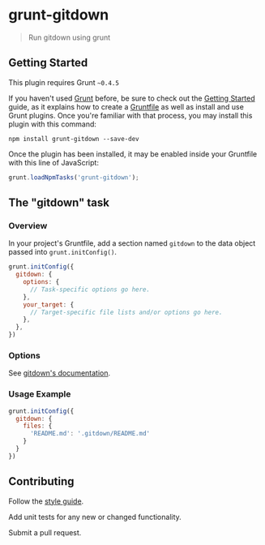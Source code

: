 # grunt-gitdown

> Run gitdown using grunt

## Getting Started
This plugin requires Grunt `~0.4.5`

If you haven't used [Grunt](http://gruntjs.com/) before, be sure to check out
the [Getting Started](http://gruntjs.com/getting-started) guide, as it explains
how to create a [Gruntfile](http://gruntjs.com/sample-gruntfile) as well as
install and use Grunt plugins. Once you're familiar with that process, you may
install this plugin with this command:

```shell
npm install grunt-gitdown --save-dev
```

Once the plugin has been installed, it may be enabled inside your Gruntfile with
this line of JavaScript:

```js
grunt.loadNpmTasks('grunt-gitdown');
```

## The "gitdown" task

### Overview
In your project's Gruntfile, add a section named `gitdown` to the data object passed into `grunt.initConfig()`.

```js
grunt.initConfig({
  gitdown: {
    options: {
      // Task-specific options go here.
    },
    your_target: {
      // Target-specific file lists and/or options go here.
    },
  },
})
```

### Options

See [gitdown's documentation](https://github.com/gajus/gitdown#usage-parser-configuration).

### Usage Example

```js
grunt.initConfig({
  gitdown: {
    files: {
      'README.md': '.gitdown/README.md'
    }
  }
})
```

## Contributing
Follow the [style guide](style-guide.md).

Add unit tests for any new or changed functionality.

Submit a pull request.
